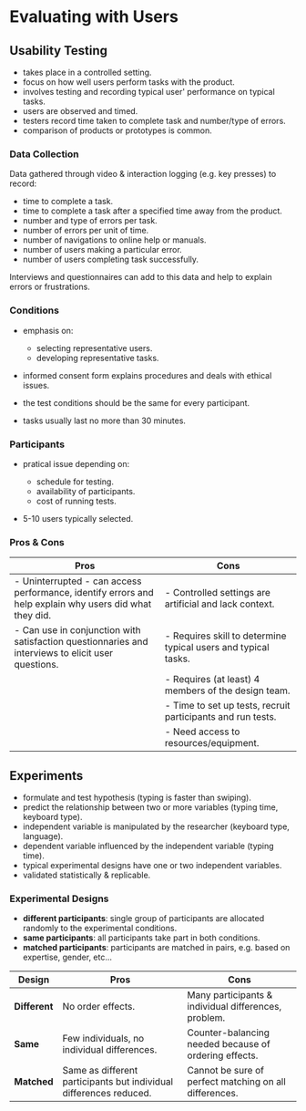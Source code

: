 # Evaluating with Users

## Usability Testing
- takes place in a controlled setting.
- focus on how well users perform tasks with the product.
- involves testing and recording typical user' performance on typical tasks.
- users are observed and timed.
- testers record time taken to complete task and number/type of errors.
- comparison of products or prototypes is common.

### Data Collection
Data gathered through video & interaction logging (e.g. key presses) to record:
- time to complete a task.
- time to complete a task after a specified time away from the product.
- number and type of errors per task.
- number of errors per unit of time.
- number of navigations to online help or manuals.
- number of users making a particular error.
- number of users completing task successfully.

Interviews and questionnaires can add to this data and help to explain errors or frustrations.

### Conditions
- emphasis on:
  - selecting representative users.
  - developing representative tasks.

- informed consent form explains procedures and deals with ethical issues.
- the test conditions should be the same for every participant.
- tasks usually last no more than 30 minutes.

### Participants
- pratical issue depending on:
  - schedule for testing.
  - availability of participants.
  - cost of running tests.

- 5-10 users typically selected.

### Pros & Cons

| **Pros**                                                                                                | **Cons**                                                       |
|---------------------------------------------------------------------------------------------------------|----------------------------------------------------------------|
| - Uninterrupted - can access performance, identify errors and help explain why users did what they did. | - Controlled settings are artificial and lack context.         |
| - Can use in conjunction with satisfaction questionnaries and interviews to elicit user questions.      | - Requires skill to determine typical users and typical tasks. |
|                                                                                                         | - Requires (at least) 4 members of the design team.            |
|                                                                                                         | - Time to set up tests, recruit participants and run tests.    |
|                                                                                                         | - Need access to resources/equipment.                          |

## Experiments
- formulate and test hypothesis (typing is faster than swiping).
- predict the relationship between two or more variables (typing time, keyboard type).
- independent variable is manipulated by the researcher (keyboard type, language).
- dependent variable influenced by the independent variable (typing time).
- typical experimental designs have one or two independent variables.
- validated statistically & replicable.

### Experimental Designs
- **different participants**: single group of participants are allocated randomly to the experimental conditions.
- **same participants**: all participants take part in both conditions.
- **matched participants**: participants are matched in pairs, e.g. based on expertise, gender, etc...

| **Design**    | **Pros**                                                           | **Cons**                                               |
|---------------|--------------------------------------------------------------------|--------------------------------------------------------|
| **Different** | No order effects.                                                  | Many participants & individual differences, problem.   |
| **Same**      | Few individuals, no individual differences.                        | Counter-balancing needed because of ordering effects.  |
| **Matched**   | Same as different participants but individual differences reduced. | Cannot be sure of perfect matching on all differences. |